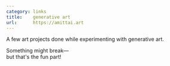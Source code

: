 ```yaml
---
category: links
title:    generative art
url:      https://amittai.art
---
```


A few art projects done while experimenting
with generative art.

Something might break&mdash;  
but that's the fun part!
